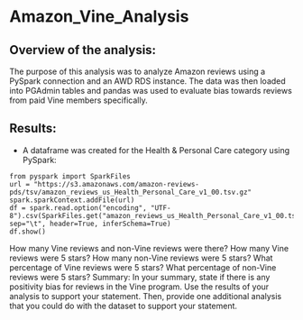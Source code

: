 # Amazon_Vine_Analysis

## Overview of the analysis: 
The purpose of this analysis was to analyze Amazon reviews using a PySpark connection and an AWD RDS instance. The data was then loaded into PGAdmin tables and pandas was used to evaluate bias towards reviews from paid Vine members specifically. 

## Results:
* A dataframe was created for the Health & Personal Care category using PySpark: 
```
from pyspark import SparkFiles
url = "https://s3.amazonaws.com/amazon-reviews-pds/tsv/amazon_reviews_us_Health_Personal_Care_v1_00.tsv.gz"
spark.sparkContext.addFile(url)
df = spark.read.option("encoding", "UTF-8").csv(SparkFiles.get("amazon_reviews_us_Health_Personal_Care_v1_00.tsv.gz"), sep="\t", header=True, inferSchema=True)
df.show()
```


How many Vine reviews and non-Vine reviews were there?
How many Vine reviews were 5 stars? How many non-Vine reviews were 5 stars?
What percentage of Vine reviews were 5 stars? What percentage of non-Vine reviews were 5 stars?
Summary: In your summary, state if there is any positivity bias for reviews in the Vine program. Use the results of your analysis to support your statement. Then, provide one additional analysis that you could do with the dataset to support your statement.
